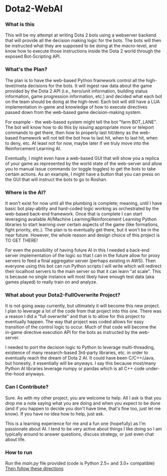 # Dota2-WebAI

### What is this
This will be my attempt at writing Dota 2 bots using a webserver backend that 
will provide all the decision making logic for the bots. The bots will then
be instructed what they are supposed to be doing at the *macro*-level, and 
know how to execute those instructions inside the Dota 2 world through the 
exposed Bot-Scripting API.

### What's the Plan?
The plan is to have the web-based Python framework control all the high-level/meta 
decisions for the bots. It will ingest raw data about the game provided by the 
Dota 2 API (i.e., hero/unit information, building status information, game 
progression information, etc.) and decided what each bot on the team should 
be doing at the high-level. Each bot will still have a LUA implementation 
in-game and knowledge of how to execute directives passed down from the 
web-based game decision-making system.

For example - the web-based system might tell the bot "farm BOT_LANE". The bot 
will know how to do this by issuing appropriate move or teleport commands to get 
there, then how to properly last hit/deny as the web-based framework will not 
tell the bot how to last hit, when to last hit, when to deny, etc. At least not 
for now, maybe later if we truly move into the Reinforcement Learning AI.

Eventually, I might even have a web-based GUI that will show you a replica of 
your game as represented by the world state of the web-server and allow you to 
manual issue commands (or toggle toggles) to get the bots to take certain actions. 
As an example, I might have a button that you can press on the GUI that will 
instruct the bots to go to Roshan.

### Where is the AI?
It won't exist for now until all the plumbing is complete; meaning, until I 
have basic bot play-ability and hard-coded logic working as orchestrated by 
the web-based back-end framework. Once that is complete I can start leveraging 
available AI/Machine Learning/Reinforcement Learning Python libraries to start 
learning over certain aspects of the game (like formations, fight priority, 
etc.). The plan is to eventually get there, but it won't be in the near future. 
However, the whole reason and design choice of this project is TO GET THERE!

For even the possibility of having future AI in this I needed a back-end server 
implementation of the logic so that I can in the future allow for proxy servers 
to feed a final aggregator server (perhaps existing in AWS). Then everyone using 
this bot can run Python scripts I will write which will redirect their localhost 
servers to the main server so that it can learn "at scale". This is because no 
single instance will most likely have enough test data (aka games played) to 
really train on and analyze.

### What about your Dota2-FullOverwrite Project?
It is not going away currently, but ultimately it will become this new project. 
I plan to leverage a lot of the code from that project into this one. There was a 
reason I did a "full overwrite" and that is to allow for this project to eventually 
happen. The way that project was coded allows for easy transition of the control 
logic to occur. Much of that code will become the in-game directive execution API 
for the bots as instructed by the web-server.

I needed to port the decision logic to Python to leverage multi-threading, existence 
of many research-based 3rd-party libraries, etc. in order to eventually reach the 
dream of Dota 2 AI. It could have been C/C++/Java, but honestly, it essentially 
will be anyways. I say this because most/many Python AI libraries leverage numpy 
or pandas which is all C++ code under-the-hood anyways.

### Can I Contribute?
Sure. As with my other project, you are welcome to help. All I ask is that you drop 
me a note saying what you are doing and when you expect to be done (and if you 
happen to decide you don't have time, that's fine too, just let me know). If you 
have no idea how to help, just ask. 

This is a learning experience for me and a fun one (hopefully) as I'm passionate 
about AI. I tend to be very active about things I like doing so I am typically 
around to answer questions, discuss strategy, or just even chat about life.

### How to run
Run the *main.py* file provided (code is Python 2.5+ and 3.0+ compatible)
[Then follow these directions](https://github.com/Nostrademous/Dota2-FullOverwrite/wiki/Workflow-for-Debugging-Bots)